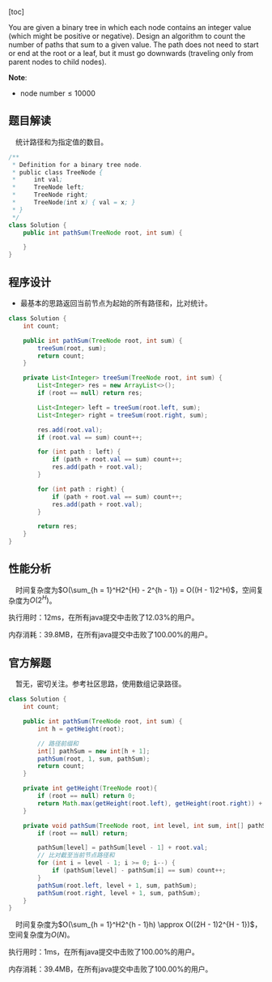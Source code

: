 [toc]

You are given a binary tree in which each node contains an integer value (which might be positive or negative). Design an algorithm to count the number of paths that sum to a given value. The path does not need to start or end at the root or a leaf, but it must go downwards (traveling only from parent nodes to child nodes).



**Note**:

* $\text{node number} \le 10000$



## 题目解读

&emsp;统计路径和为指定值的数目。

```java
/**
 * Definition for a binary tree node.
 * public class TreeNode {
 *     int val;
 *     TreeNode left;
 *     TreeNode right;
 *     TreeNode(int x) { val = x; }
 * }
 */
class Solution {
    public int pathSum(TreeNode root, int sum) {

    }
}
```

## 程序设计

* 最基本的思路返回当前节点为起始的所有路径和，比对统计。

```java
class Solution {
    int count;

    public int pathSum(TreeNode root, int sum) {
        treeSum(root, sum);
        return count;
    }

    private List<Integer> treeSum(TreeNode root, int sum) {
        List<Integer> res = new ArrayList<>();
        if (root == null) return res;

        List<Integer> left = treeSum(root.left, sum);
        List<Integer> right = treeSum(root.right, sum);

        res.add(root.val);
        if (root.val == sum) count++;

        for (int path : left) {
            if (path + root.val == sum) count++;
            res.add(path + root.val);
        }

        for (int path : right) {
            if (path + root.val == sum) count++;
            res.add(path + root.val);
        }

        return res;
    }
}
```

## 性能分析

&emsp;时间复杂度为$O(\sum_{h = 1}^H2^{H} - 2^{h - 1}) = O((H - 1)2^H)$，空间复杂度为$O(2^H)$。

执行用时：12ms，在所有java提交中击败了12.03%的用户。

内存消耗：39.8MB，在所有java提交中击败了100.00%的用户。

## 官方解题

&emsp;暂无，密切关注。参考社区思路，使用数组记录路径。

```java
class Solution {
    int count;

    public int pathSum(TreeNode root, int sum) {
        int h = getHeight(root);

        // 路径前缀和
        int[] pathSum = new int[h + 1];
        pathSum(root, 1, sum, pathSum);
        return count;
    }

    private int getHeight(TreeNode root){
        if (root == null) return 0;
        return Math.max(getHeight(root.left), getHeight(root.right)) + 1;
    }

    private void pathSum(TreeNode root, int level, int sum, int[] pathSum) {
        if (root == null) return;

        pathSum[level] = pathSum[level - 1] + root.val;
        // 比对截至当前节点路径和
        for (int i = level - 1; i >= 0; i--) {
            if (pathSum[level] - pathSum[i] == sum) count++;
        }
        pathSum(root.left, level + 1, sum, pathSum);
        pathSum(root.right, level + 1, sum, pathSum);
    }
}
```

&emsp;时间复杂度为$O(\sum_{h = 1}^H2^{h - 1}h) \approx O((2H - 1)2^{H - 1})$，空间复杂度为$O(N)$。

执行用时：1ms，在所有java提交中击败了100.00%的用户。

内存消耗：39.4MB，在所有java提交中击败了100.00%的用户。